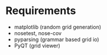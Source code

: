 # Requirements

 * matplotlib (random grid generation)
 * nosetest, nose-cov
 * pyparsing (grammar based grid io)
 * PyQT (grid viewer)

